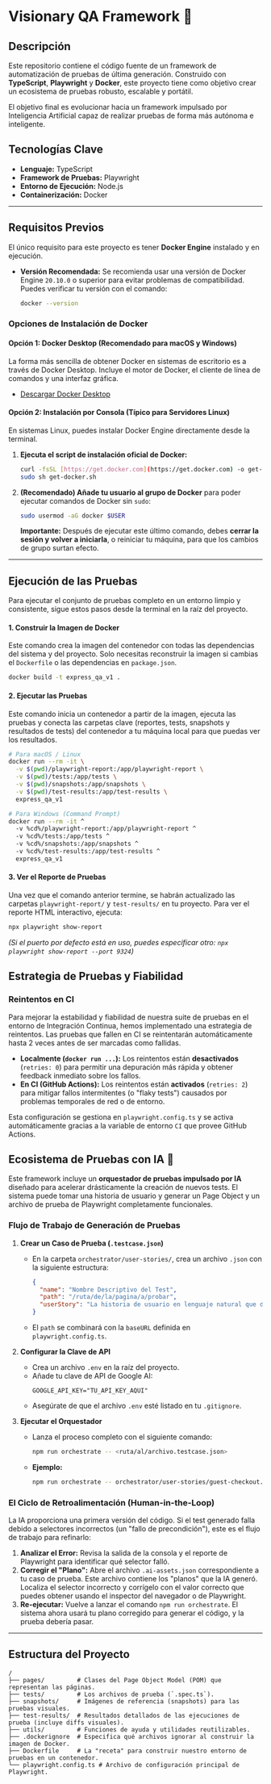 # Visionary QA Framework 🚀

## Descripción

Este repositorio contiene el código fuente de un framework de automatización de pruebas de última generación. Construido con **TypeScript**, **Playwright** y **Docker**, este proyecto tiene como objetivo crear un ecosistema de pruebas robusto, escalable y portátil.

El objetivo final es evolucionar hacia un framework impulsado por Inteligencia Artificial capaz de realizar pruebas de forma más autónoma e inteligente.

## Tecnologías Clave

* **Lenguaje:** TypeScript
* **Framework de Pruebas:** Playwright
* **Entorno de Ejecución:** Node.js
* **Containerización:** Docker

---

## Requisitos Previos

El único requisito para este proyecto es tener **Docker Engine** instalado y en ejecución.

* **Versión Recomendada:** Se recomienda usar una versión de Docker Engine `20.10.0` o superior para evitar problemas de compatibilidad. Puedes verificar tu versión con el comando:
    ```bash
    docker --version
    ```

### Opciones de Instalación de Docker

#### Opción 1: Docker Desktop (Recomendado para macOS y Windows)

La forma más sencilla de obtener Docker en sistemas de escritorio es a través de Docker Desktop. Incluye el motor de Docker, el cliente de línea de comandos y una interfaz gráfica.

* [Descargar Docker Desktop](https://www.docker.com/products/docker-desktop/)

#### Opción 2: Instalación por Consola (Típico para Servidores Linux)

En sistemas Linux, puedes instalar Docker Engine directamente desde la terminal.

1.  **Ejecuta el script de instalación oficial de Docker:**
    ```bash
    curl -fsSL [https://get.docker.com](https://get.docker.com) -o get-docker.sh
    sudo sh get-docker.sh
    ```
2.  **(Recomendado) Añade tu usuario al grupo de Docker** para poder ejecutar comandos de Docker sin `sudo`:
    ```bash
    sudo usermod -aG docker $USER
    ```
    **Importante:** Después de ejecutar este último comando, debes **cerrar la sesión y volver a iniciarla**, o reiniciar tu máquina, para que los cambios de grupo surtan efecto.

---

## Ejecución de las Pruebas

Para ejecutar el conjunto de pruebas completo en un entorno limpio y consistente, sigue estos pasos desde la terminal en la raíz del proyecto.

#### 1. Construir la Imagen de Docker

Este comando crea la imagen del contenedor con todas las dependencias del sistema y del proyecto. Solo necesitas reconstruir la imagen si cambias el `Dockerfile` o las dependencias en `package.json`.

```bash
docker build -t express_qa_v1 .
```

#### 2. Ejecutar las Pruebas

Este comando inicia un contenedor a partir de la imagen, ejecuta las pruebas y conecta las carpetas clave (reportes, tests, snapshots y resultados de tests) del contenedor a tu máquina local para que puedas ver los resultados.

```bash
# Para macOS / Linux
docker run --rm -it \
  -v $(pwd)/playwright-report:/app/playwright-report \
  -v $(pwd)/tests:/app/tests \
  -v $(pwd)/snapshots:/app/snapshots \
  -v $(pwd)/test-results:/app/test-results \
  express_qa_v1

# Para Windows (Command Prompt)
docker run --rm -it ^
  -v %cd%/playwright-report:/app/playwright-report ^
  -v %cd%/tests:/app/tests ^
  -v %cd%/snapshots:/app/snapshots ^
  -v %cd%/test-results:/app/test-results ^
  express_qa_v1
```

#### 3. Ver el Reporte de Pruebas

Una vez que el comando anterior termine, se habrán actualizado las carpetas `playwright-report/` y `test-results/` en tu proyecto. Para ver el reporte HTML interactivo, ejecuta:

```bash
npx playwright show-report
```
*(Si el puerto por defecto está en uso, puedes especificar otro: `npx playwright show-report --port 9324`)*


## Estrategia de Pruebas y Fiabilidad

### Reintentos en CI

Para mejorar la estabilidad y fiabilidad de nuestra suite de pruebas en el entorno de Integración Continua, hemos implementado una estrategia de reintentos. Las pruebas que fallen en CI se reintentarán automáticamente hasta 2 veces antes de ser marcadas como fallidas.

* **Localmente (`docker run ...`):** Los reintentos están **desactivados** (`retries: 0`) para permitir una depuración más rápida y obtener feedback inmediato sobre los fallos.
* **En CI (GitHub Actions):** Los reintentos están **activados** (`retries: 2`) para mitigar fallos intermitentes (o "flaky tests") causados por problemas temporales de red o de entorno.

Esta configuración se gestiona en `playwright.config.ts` y se activa automáticamente gracias a la variable de entorno `CI` que provee GitHub Actions.

## Ecosistema de Pruebas con IA 🤖

Este framework incluye un **orquestador de pruebas impulsado por IA** diseñado para acelerar drásticamente la creación de nuevos tests. El sistema puede tomar una historia de usuario y generar un Page Object y un archivo de prueba de Playwright completamente funcionales.

### Flujo de Trabajo de Generación de Pruebas

1.  **Crear un Caso de Prueba (`.testcase.json`)**
    * En la carpeta `orchestrator/user-stories/`, crea un archivo `.json` con la siguiente estructura:
      ```json
      {
        "name": "Nombre Descriptivo del Test",
        "path": "/ruta/de/la/pagina/a/probar",
        "userStory": "La historia de usuario en lenguaje natural que describe el flujo a probar."
      }
      ```
    * El `path` se combinará con la `baseURL` definida en `playwright.config.ts`.

2.  **Configurar la Clave de API**
    * Crea un archivo `.env` en la raíz del proyecto.
    * Añade tu clave de API de Google AI:
      ```
      GOOGLE_API_KEY="TU_API_KEY_AQUI"
      ```
    * Asegúrate de que el archivo `.env` esté listado en tu `.gitignore`.

3.  **Ejecutar el Orquestador**
    * Lanza el proceso completo con el siguiente comando:
      ```bash
      npm run orchestrate -- <ruta/al/archivo.testcase.json>
      ```
    * **Ejemplo:**
      ```bash
      npm run orchestrate -- orchestrator/user-stories/guest-checkout.testcase.json
      ```

### El Ciclo de Retroalimentación (Human-in-the-Loop)

La IA proporciona una primera versión del código. Si el test generado falla debido a selectores incorrectos (un "fallo de precondición"), este es el flujo de trabajo para refinarlo:

1.  **Analizar el Error:** Revisa la salida de la consola y el reporte de Playwright para identificar qué selector falló.
2.  **Corregir el "Plano":** Abre el archivo `.ai-assets.json` correspondiente a tu caso de prueba. Este archivo contiene los "planos" que la IA generó. Localiza el selector incorrecto y corrígelo con el valor correcto que puedes obtener usando el inspector del navegador o de Playwright.
3.  **Re-ejecutar:** Vuelve a lanzar el comando `npm run orchestrate`. El sistema ahora usará tu plano corregido para generar el código, y la prueba debería pasar.

---
## Estructura del Proyecto

```
/
├── pages/         # Clases del Page Object Model (POM) que representan las páginas.
├── tests/         # Los archivos de prueba (`.spec.ts`).
├── snapshots/     # Imágenes de referencia (snapshots) para las pruebas visuales.
├── test-results/  # Resultados detallados de las ejecuciones de prueba (incluye diffs visuales).
├── utils/         # Funciones de ayuda y utilidades reutilizables.
├── .dockerignore  # Especifica qué archivos ignorar al construir la imagen de Docker.
├── Dockerfile     # La "receta" para construir nuestro entorno de pruebas en un contenedor.
└── playwright.config.ts # Archivo de configuración principal de Playwright.
```
